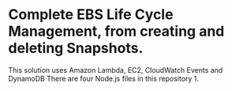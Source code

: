 # Complete EBS Life Cycle Management, from creating and deleting Snapshots.
This solution uses Amazon Lambda, EC2, CloudWatch Events and DynamoDB 
There are four Node.js files in this repository
1. 

